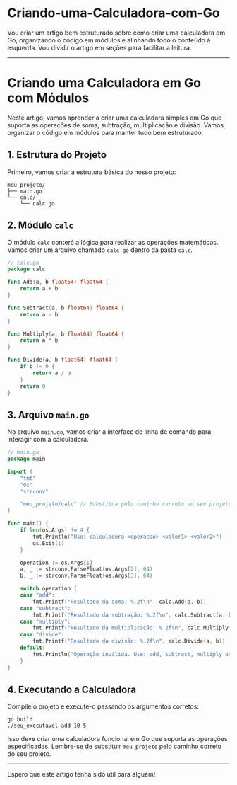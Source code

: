 # Criando-uma-Calculadora-com-Go

Vou criar um artigo bem estruturado sobre como criar uma calculadora em Go, organizando o código em módulos e alinhando todo o conteúdo à esquerda. Vou dividir o artigo em seções para facilitar a leitura.

---

# Criando uma Calculadora em Go com Módulos

Neste artigo, vamos aprender a criar uma calculadora simples em Go que suporta as operações de soma, subtração, multiplicação e divisão. Vamos organizar o código em módulos para manter tudo bem estruturado.

## 1. Estrutura do Projeto

Primeiro, vamos criar a estrutura básica do nosso projeto:

```
meu_projeto/
├── main.go
└── calc/
    └── calc.go
```

## 2. Módulo `calc`

O módulo `calc` conterá a lógica para realizar as operações matemáticas. Vamos criar um arquivo chamado `calc.go` dentro da pasta `calc`.

```go
// calc.go
package calc

func Add(a, b float64) float64 {
    return a + b
}

func Subtract(a, b float64) float64 {
    return a - b
}

func Multiply(a, b float64) float64 {
    return a * b
}

func Divide(a, b float64) float64 {
    if b != 0 {
        return a / b
    }
    return 0
}
```

## 3. Arquivo `main.go`

No arquivo `main.go`, vamos criar a interface de linha de comando para interagir com a calculadora.

```go
// main.go
package main

import (
    "fmt"
    "os"
    "strconv"

    "meu_projeto/calc" // Substitua pelo caminho correto do seu projeto
)

func main() {
    if len(os.Args) != 4 {
        fmt.Println("Uso: calculadora <operacao> <valor1> <valor2>")
        os.Exit(1)
    }

    operation := os.Args[1]
    a, _ := strconv.ParseFloat(os.Args[2], 64)
    b, _ := strconv.ParseFloat(os.Args[3], 64)

    switch operation {
    case "add":
        fmt.Printf("Resultado da soma: %.2f\n", calc.Add(a, b))
    case "subtract":
        fmt.Printf("Resultado da subtração: %.2f\n", calc.Subtract(a, b))
    case "multiply":
        fmt.Printf("Resultado da multiplicação: %.2f\n", calc.Multiply(a, b))
    case "divide":
        fmt.Printf("Resultado da divisão: %.2f\n", calc.Divide(a, b))
    default:
        fmt.Println("Operação inválida. Use: add, subtract, multiply ou divide.")
    }
}
```

## 4. Executando a Calculadora

Compile o projeto e execute-o passando os argumentos corretos:

```
go build
./seu_executavel add 10 5
```

Isso deve criar uma calculadora funcional em Go que suporta as operações especificadas. Lembre-se de substituir `meu_projeto` pelo caminho correto do seu projeto.

---

Espero que este artigo tenha sido útil para alguém!
